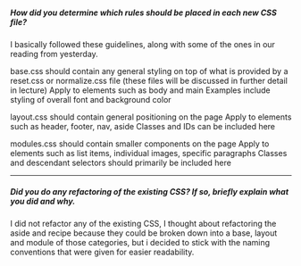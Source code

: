 ##### How did you determine which rules should be placed in each new CSS file?

I basically followed these guidelines, along with some of the ones in our reading from yesterday.

base.css should contain any general styling on top of what is provided by a reset.css or normalize.css file (these files will be discussed in further detail in lecture)
Apply to elements such as body and main
Examples include styling of overall font and background color

layout.css should contain general positioning on the page
Apply to elements such as header, footer, nav, aside
Classes and IDs can be included here

modules.css should contain smaller components on the page
Apply to elements such as list items, individual images, specific paragraphs
Classes and descendant selectors should primarily be included here

---

##### Did you do any refactoring of the existing CSS? If so, briefly explain what you did and why.

I did not refactor any of the existing CSS, I thought about refactoring the aside and recipe because they could be broken down into a base, layout and module of those categories, but i decided to stick with the naming conventions that were given for easier readability.


